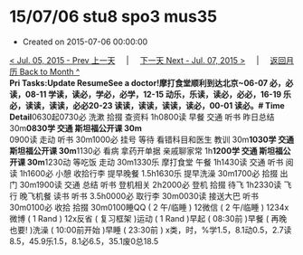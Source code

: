 # 15/07/06 stu8 spo3 mus35

* Created on 2015-07-06 00:00:00

[&lt; Jul. 05, 2015 - Prev 上一天](d05.md)     \|     [下一天 Next - Jul. 07, 2015 &gt;](d07.md)     \|     [返回月历 Back to Month ^](index.md)   
**Pri Tasks:**Update Resume**See a doctor!**摩打食堂**顺利到达北京~**06-07 必，必读，08-11 学读，读必，学必，必学，12-15 动乐，乐读，读必，必必，16-19 乐必，读读，读读，必必20-23 读读，读读，读读，读必，00-01 读必。**\# Time Detail**0630起0730必 洗漱 拾掇 查资料 1h0800读 早餐 交通 听书 昨日总结 30m**0830学 交通 斯坦福公开课 30m**  
0900读 走动 听书 30m1000必 挂号 等待 看错科目和医生 教训 30m**1030学 交通 斯坦福公开课 30m**1130必 看病 拿药开单据 亲戚聊家常 1h**1200学 交通 斯坦福公开课 30m**1230动 等吃饭 走动 30m1330乐 摩打食堂 午餐 1h1430读 交通 听书 阅读 1h1600必 小憩 收拾行李 提早晚餐 1.5h1630乐 提早洗澡 30m1700必 拾掇 出门 30m1900读 交通 总结 听书 登机相关 2h2000必 登机 拾掇 待飞 1h2330读 飞行 晚飞机餐 读书 听书 3.5h0000必 取行李 30m0030读 接送大巴 听书 30m0100必 收拾 拾掇 30m0100睡QQ \( 2 午/临睡 \) 12微信 \( 2 午/临睡 \) 1234x微博 \( 1 Rand \) 12x反省 \( 复习框架 \)运动 \( 1 Rand \)早起 \( 08:30前 \)早餐 \( 再晚也要! \)洗澡 \( 10:00前开始 \)早睡 \( 23:30前 \) x类，时，%学1.5，8.1动0.5，2.7读8.5，45.9乐1.5，8.1必6.5，35.1废0总18.5

